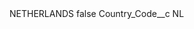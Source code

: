 <?xml version="1.0" encoding="UTF-8"?>
<CustomMetadata xmlns="http://soap.sforce.com/2006/04/metadata" xmlns:xsi="http://www.w3.org/2001/XMLSchema-instance" xmlns:xsd="http://www.w3.org/2001/XMLSchema">
    <label>NETHERLANDS</label>
    <protected>false</protected>
    <values>
        <field>Country_Code__c</field>
        <value xsi:type="xsd:string">NL</value>
    </values>
</CustomMetadata>
